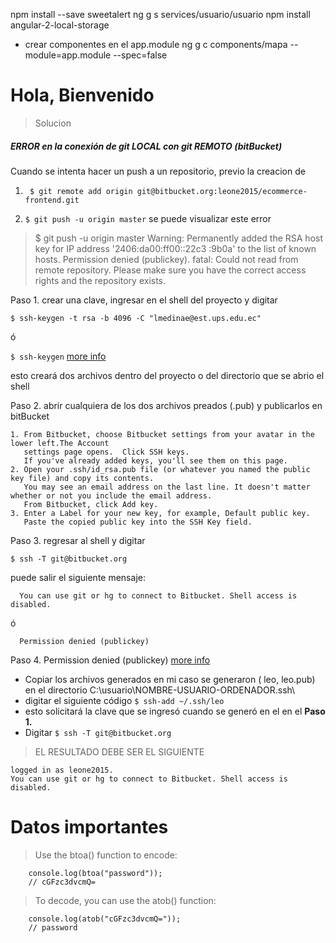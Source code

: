 
npm install --save sweetalert
ng g s services/usuario/usuario
npm install angular-2-local-storage
* crear componentes en el app.module
ng g c components/mapa --module=app.module --spec=false

# Hola, Bienvenido
> Solucion
##### ERROR en la conexión de git LOCAL con git REMOTO (bitBucket)

Cuando se intenta hacer un push a un repositorio, previo la creacion de 

1. ```` $ git remote add origin git@bitbucket.org:leone2015/ecommerce-frontend.git````

2. ````$ git push -u origin master````
se puede visualizar este error 
> $ git push -u origin master
  Warning: Permanently added the RSA host key for IP address '2406:da00:ff00::22c3                                                                                                                :9b0a' to the list of known hosts.
  Permission denied (publickey).
  fatal: Could not read from remote repository.
  Please make sure you have the correct access rights
  and the repository exists.
  
Paso 1. crear una clave, ingresar en el shell del proyecto y digitar 

 ````$ ssh-keygen -t rsa -b 4096 -C "lmedinae@est.ups.edu.ec"```` 
 
 ó
 
   ````$ ssh-keygen```` [more info](https://confluence.atlassian.com/bitbucket/set-up-an-ssh-key-728138079.html#SetupanSSHkey-ssh1)
   
 esto creará dos archivos dentro del proyecto o del directorio que se abrio el shell
   
 Paso 2. abrir cualquiera de los dos archivos preados (.pub) y publicarlos en bitBucket 
    
    1. From Bitbucket, choose Bitbucket settings from your avatar in the lower left.The Account 
       settings page opens.  Click SSH keys.
       If you've already added keys, you'll see them on this page.
    2. Open your .ssh/id_rsa.pub file (or whatever you named the public key file) and copy its contents.
       You may see an email address on the last line. It doesn't matter whether or not you include the email address.
       From Bitbucket, click Add key.
    3. Enter a Label for your new key, for example, Default public key.
       Paste the copied public key into the SSH Key field.
Paso 3. regresar al shell y digitar 

`````$ ssh -T git@bitbucket.org `````

puede salir el siguiente mensaje:  
      
      You can use git or hg to connect to Bitbucket. Shell access is disabled.

ó 

      Permission denied (publickey)
      
Paso 4.  Permission denied (publickey) [more info](https://confluence.atlassian.com/bitbucket/troubleshoot-ssh-issues-271943403.html)

* Copiar los archivos generados en mi caso se generaron  ( leo, leo.pub) en el directorio C:\usuario\NOMBRE-USUARIO-ORDENADOR\.ssh\ 
* digitar el siguiente código
````$ ssh-add ~/.ssh/leo````
* esto solicitará la clave que se ingresó cuando se generó en el en el **Paso 1.**
* Digitar ````$ ssh -T git@bitbucket.org````

> EL RESULTADO DEBE SER EL SIGUIENTE

    logged in as leone2015.
    You can use git or hg to connect to Bitbucket. Shell access is disabled.
# Datos importantes


> Use the btoa() function to encode:

````JS 
    console.log(btoa("password")); 
    // cGFzc3dvcmQ= 
````

> To decode, you can use the atob() function:
````JS 
    console.log(atob("cGFzc3dvcmQ=")); 
    // password
````

